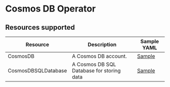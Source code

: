 # Cosmos DB Operator

## Resources supported

| Resource                          | Description                                                                   | Sample YAML                                                            |
|-----------------------------------|-------------------------------------------------------------------------------|------------------------------------------------------------------------|
| CosmosDB                          | A Cosmos DB account.                                                          | [Sample](/config/samples/azure_v1alpha1_cosmosdb.yaml)                 |
| CosmosDBSQLDatabase               | A Cosmos DB SQL Database for storing data                                     | [Sample](/config/samples/azure_v1alpha1_cosmosdbsqldatabase.yaml)      |
